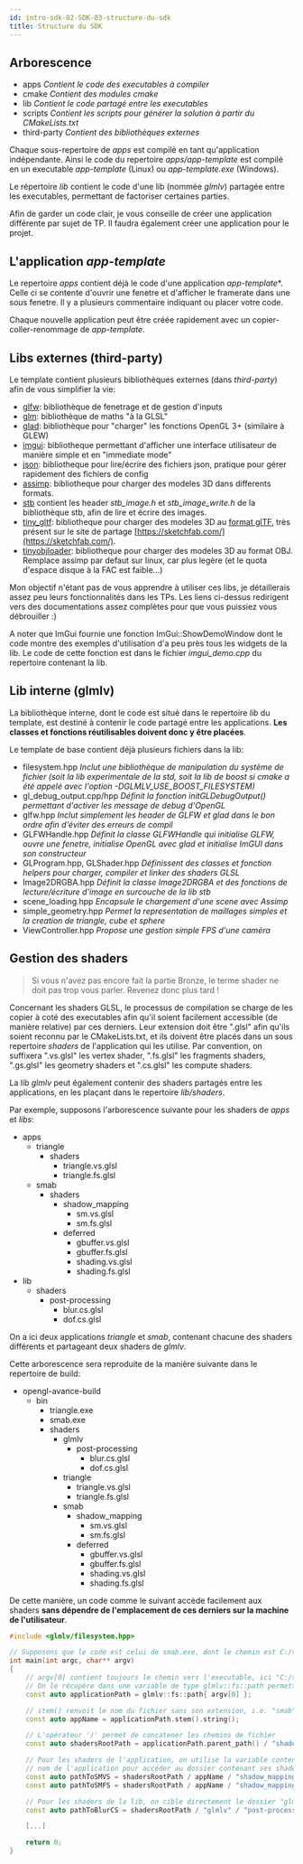 ```yaml
---
id: intro-sdk-02-SDK-03-structure-du-sdk
title: Structure du SDK
---
```


## Arborescence

- apps *Contient le code des executables à compiler*
- cmake *Contient des modules cmake*
- lib *Contient le code partagé entre les executables*
- scripts *Contient les scripts pour générer la solution à partir du CMakeLists.txt*
- third-party *Contient des bibliothèques externes*

Chaque sous-repertoire de *apps* est compilé en tant qu'application indépendante. Ainsi le code du repertoire *apps/app-template* est compilé en un executable *app-template* (Linux) ou *app-template.exe* (Windows).

Le répertoire *lib* contient le code d'une lib (nommée *glmlv*) partagée entre les executables, permettant de factoriser certaines parties.

Afin de garder un code clair, je vous conseille de créer une application différente par sujet de TP. Il faudra également créer une application pour le projet.

## L'application *app-template*

Le repertoire *apps* contient déjà le code d'une application *app-template**. Celle ci se contente d'ouvrir une fenetre et d'afficher le framerate dans une sous fenetre. Il y a plusieurs commentaire indiquant ou placer votre code.

Chaque nouvelle application peut être créée rapidement avec un copier-coller-renommage de *app-template*.

## Libs externes (third-party)

Le template contient plusieurs bibliothèques externes (dans *third-party*) afin de vous simplifier la vie:

- [glfw](http://www.glfw.org/): bibliothèque de fenetrage et de gestion d'inputs
- [glm](http://glm.g-truc.net/): bibliothèque de maths "à la GLSL"
- [glad](http://glad.dav1d.de/): bibliothèque pour "charger" les fonctions OpenGL 3+ (similaire à GLEW)
- [imgui](https://github.com/ocornut/imgui): bibliotheque permettant d'afficher une interface utilisateur de manière simple et en "immediate mode"
- [json](https://github.com/nlohmann/json): bibliotheque pour lire/écrire des fichiers json, pratique pour gérer rapidement des fichiers de config
- [assimp](https://github.com/assimp/assimp): bibliotheque pour charger des modeles 3D dans differents formats.
- [stb](https://github.com/nothings/stb) contient les header *stb_image.h* et *stb_image_write.h* de la bibliothèque stb, afin de lire et écrire des images.
- [tiny_gltf](https://github.com/syoyo/tinygltf): bibliotheque pour charger des modeles 3D au [format glTF](https://github.com/KhronosGroup/glTF), très présent sur le site de partage [https://sketchfab.com/](https://sketchfab.com/).
- [tinyobjloader](https://github.com/syoyo/tinyobjloader): bibliotheque pour charger des modeles 3D au format OBJ. Remplace assimp par defaut sur linux, car plus legère (et le quota d'espace disque à la FAC est faible...)

Mon objectif n'étant pas de vous apprendre à utiliser ces libs, je détaillerais assez peu leurs fonctionnalités dans les TPs. Les liens ci-dessus redirigent vers des documentations assez complètes pour que vous puissiez vous débrouiller :)

A noter que ImGui fournie une fonction ImGui::ShowDemoWindow dont le code montre des exemples d'utilisation d'a peu près tous les widgets de la lib. Le code de cette fonction est dans le fichier *imgui_demo.cpp* du repertoire contenant la lib.

## Lib interne (glmlv)

La bibliothèque interne, dont le code est situé dans le repertoire *lib* du template, est destiné à contenir le code partagé entre les applications. **Les classes et fonctions réutilisables doivent donc y être placées**.

Le template de base contient déjà plusieurs fichiers dans la lib:

- filesystem.hpp *Inclut une bibliothèque de manipulation du système de fichier (soit la lib experimentale de la std, soit la lib de boost si cmake a été appelé avec l'option -DGLMLV_USE_BOOST_FILESYSTEM)*
- gl_debug_output.cpp/hpp *Définit la fonction initGLDebugOutput() permettant d'activer les message de debug d'OpenGL*
- glfw.hpp *Inclut simplement les header de GLFW et glad dans le bon ordre afin d'éviter des erreurs de compil*
- GLFWHandle.hpp *Définit la classe GLFWHandle qui initialise GLFW, ouvre une fenetre, initialise OpenGL avec glad et initialise ImGUI dans son constructeur*
- GLProgram.hpp, GLShader.hpp *Définissent des classes et fonction helpers pour charger, compiler et linker des shaders GLSL*
- Image2DRGBA.hpp *Définit la classe Image2DRGBA et des fonctions de lecture/écriture d'image en surcouche de la lib stb*
- scene_loading.hpp *Encapsule le chargement d'une scene avec Assimp*
- simple_geometry.hpp *Permet la representation de maillages simples et la creation de triangle, cube et sphere*
- ViewController.hpp *Propose une gestion simple FPS d'une caméra*

## Gestion des shaders

> Si vous n'avez pas encore fait la partie Bronze, le terme shader ne doit pas trop vous parler. Revenez donc plus tard !

Concernant les shaders GLSL, le processus de compilation se charge de les copier à coté des executables afin qu'il soient facilement accessible (de manière relative) par ces derniers. Leur extension doit être ".glsl" afin qu'ils soient reconnu par le CMakeLists.txt, et ils doivent être placés dans un sous repertoire *shaders* de l'application qui les utilise. Par convention, on suffixera ".vs.glsl" les vertex shader, ".fs.glsl" les fragments shaders, ".gs.glsl" les geometry shaders et ".cs.glsl" les compute shaders.

La lib *glmlv* peut également contenir des shaders partagés entre les applications, en les plaçant dans le repertoire *lib/shaders*.

Par exemple, supposons l'arborescence suivante pour les shaders de *apps* et *libs*:

- apps
    - triangle
        - shaders
            - triangle.vs.glsl
            - triangle.fs.glsl
    - smab
        - shaders
            - shadow_mapping
                - sm.vs.glsl
                - sm.fs.glsl
            - deferred
                - gbuffer.vs.glsl
                - gbuffer.fs.glsl
                - shading.vs.glsl
                - shading.fs.glsl
- lib
    - shaders
        - post-processing
            - blur.cs.glsl
            - dof.cs.glsl

On a ici deux applications *triangle* et *smab*, contenant chacune des shaders différents et partageant deux shaders de *glmlv*.

Cette arborescence sera reproduite de la manière suivante dans le repertoire de build:

- opengl-avance-build
    - bin
        - triangle.exe
        - smab.exe
        - shaders
            - glmlv
                - post-processing
                    - blur.cs.glsl
                    - dof.cs.glsl
            - triangle
                - triangle.vs.glsl
                - triangle.fs.glsl
            - smab
                - shadow_mapping
                    - sm.vs.glsl
                    - sm.fs.glsl
                - deferred
                    - gbuffer.vs.glsl
                    - gbuffer.fs.glsl
                    - shading.vs.glsl
                    - shading.fs.glsl

De cette manière, un code comme le suivant accède facilement aux shaders **sans dépendre de l'emplacement de ces derniers sur la machine de l'utilisateur**.

```cpp
#include <glmlv/filesystem.hpp>

// Supposons que le code est celui de smab.exe, dont le chemin est C:/toto/tata/bin/smab.exe
int main(int argc, char** argv)
{
    // argv[0] contient toujours le chemin vers l'executable, ici "C:/toto/tata/bin/smab.exe"
    // On le récupère dans une variable de type glmlv::fs::path permettant de gérer facilement les chemins
    const auto applicationPath = glmlv::fs::path{ argv[0] };

    // stem() renvoit le nom du fichier sans son extension, i.e. "smab":
    const auto appName = applicationPath.stem().string();

    // L'opérateur '/' permet de concatener les chemins de fichier
    const auto shadersRootPath = applicationPath.parent_path() / "shaders";

    // Pour les shaders de l'application, on utilise la variable contenant le
    // nom de l'application pour accéder au dossier contenant ses shaders
    const auto pathToSMVS = shadersRootPath / appName / "shadow_mapping" / "sm.vs.glsl";
    const auto pathToSMFS = shadersRootPath / appName / "shadow_mapping" / "sm.fs.glsl";

    // Pour les shaders de la lib, on cible directement le dossier "glmlv"
    const auto pathToBlurCS = shadersRootPath / "glmlv" / "post-processing" / "blur.cs.glsl";

    [...]

    return 0;
}
```

